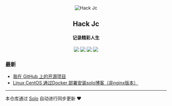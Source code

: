 <p align="center"><img alt="Hack Jc" src="https://static.b3log.org/images/brand/solo-32.png"></p><h2 align="center">
Hack Jc
</h2>

<h4 align="center">记录精彩人生</h4>
<p align="center"><a title="Hack Jc" target="_blank" href="https://github.com/remixjc/solo-blog"><img src="https://img.shields.io/github/last-commit/remixjc/solo-blog.svg?style=flat-square&color=FF9900"></a>
<a title="GitHub repo size in bytes" target="_blank" href="https://github.com/remixjc/solo-blog"><img src="https://img.shields.io/github/repo-size/remixjc/solo-blog.svg?style=flat-square"></a>
<a title="Solo Version" target="_blank" href="https://github.com/88250/solo/releases"><img src="https://img.shields.io/badge/solo-3.6.7-f1e05a.svg?style=flat-square&color=blueviolet"></a>
<a title="Hits" target="_blank" href="https://github.com/88250/hits"><img src="https://hits.b3log.org/remixjc/solo-blog.svg"></a></p>

### 最新

* [我在 GitHub 上的开源项目](http://60.205.225.145:8080/my-github-repos)
* [Linux CentOS 通过Docker 部署安装solo博客（非nginx版本）](http://60.205.225.145:8080/articles/2019/11/17/1573982868351.html)



---

本仓库通过 [Solo](https://github.com/88250/solo) 自动进行同步更新 ❤️ 